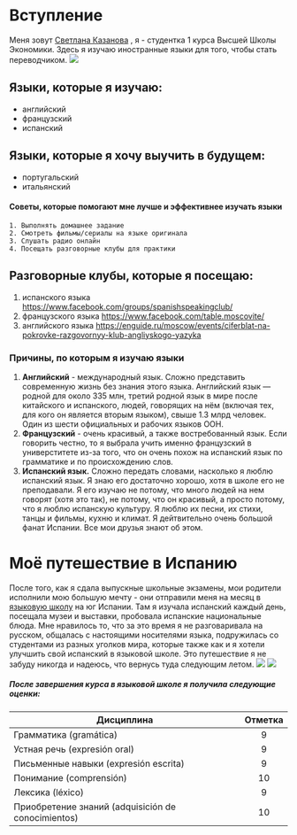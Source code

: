 # Вступление
Меня зовут [Светлана Казанова](https://vk.com/kazanovaaaaaaaa) , я - студентка 1 курса Высшей Школы Экономики. Здесь я изучаю иностранные языки для того, чтобы стать переводчиком. ![](https://pp.userapi.com/c836123/v836123429/19eb8/9MOklGU45rM.jpg)
## Языки, которые я изучаю:
 + английский
 + французский
 + испанский
## Языки, которые я хочу выучить в будущем:
 + португальский
 + итальянский
#### Советы, которые помогают мне лучше и эффективнее изучать языки
    1. Выполнять домашнее задание
    2. Смотреть фильмы/сериалы на языке оригинала
    3. Слушать радио онлайн
    4. Посещать разговорные клубы для практики
## Разговорные клубы, которые я посещаю:
1. испанского языка <https://www.facebook.com/groups/spanishspeakingclub/>
2. французского языка <https://www.facebook.com/table.moscovite/>
3. английского языка <https://enguide.ru/moscow/events/ciferblat-na-pokrovke-razgovornyy-klub-angliyskogo-yazyka>
### Причины, по которым я изучаю языки
1) **Английский** - международный язык. Сложно представить современную жизнь без знания этого языка. Английский язык — родной для около 335 млн, третий родной язык в мире после китайского и испанского, людей, говорящих на нём (включая тех, для кого он является вторым языком), свыше 1.3 млрд человек. Один из шести официальных и рабочих языков ООН.
2) **Французский** - очень красивый, а также востребованный язык. Если говорить честно, то я выбрала учить именно французский в универститете из-за того, что он очень похож на испанский язык по грамматике и по происхождению слов.
3) **Испанский язык.** Сложно передать словами, насколько я люблю испанский язык. Я знаю его достаточно хорошо, хотя в школе его не преподавали. Я его изучаю не потому, что много людей на нем говорят (хотя это так), не потому, что он красивый, а просто потому, что я люблю испанскую культуру. Я люблю их песни, их стихи, танцы и фильмы, кухню и климат. Я дейтвительно очень большой фанат Испании. Все мои друзья знают об этом.
# Моё путешествие в Испанию
После того, как я сдала выпускные школьные экзамены, мои родители исполнили мою большую мечту - они отправили меня на месяц в [языковую школу](http://www.instituto-picasso.com/) на юг Испании. Там я изучала испанский каждый день, посещала музеи и выставки, пробовала испанские национальные блюда. Мне нравилось то, что за это время я не разговаривала на русском, общалась с настоящими носителями языка, подружилась со студентами из разных уголков мира, которые также как и я хотели улучшить свой испанский в языковой школе. Это путешествие я не забуду никогда и надеюсь, что вернусь туда следующим летом.
![](https://pp.userapi.com/c841023/v841023998/18685/QCNMWiaukDg.jpg) ![](https://pp.userapi.com/c841023/v841023998/1867c/3-W_WF-ER4Y.jpg)
##### После завершения курса в языковой школе я получила следующие оценки:
Дисциплина|Отметка
---|:---:
Грамматика (gramática)|9
Устная речь (expresión oral)|9
Письменные навыки (expresión escrita)|9
Понимание (comprensión)|10
Лексика (léxico)|9
Приобретение знаний (adquisición de conocimientos)|10
